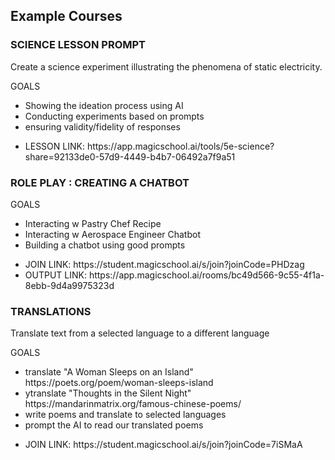 <h2>Example Courses</h2>
<h3>SCIENCE LESSON PROMPT</h3>
<p>Create a science experiment illustrating the phenomena of static electricity.</p>
<p>GOALS</p>
<ul>
<li>Showing the ideation process using AI</li>
<li>Conducting experiments based on prompts</li>
<li>ensuring validity/fidelity of responses</li>
</ul>
<ul>
<li>LESSON LINK: https://app.magicschool.ai/tools/5e-science?share=92133de0-57d9-4449-b4b7-06492a7f9a51</li>
</ul>
<h3>ROLE PLAY : CREATING A CHATBOT</h3>
<p>GOALS</p>
<ul>
<li>Interacting w Pastry Chef Recipe</li> 
<li>Interacting w Aerospace Engineer Chatbot</li>
<li>Building a chatbot using good prompts</li>
</ul>
<ul><li>JOIN LINK: https://student.magicschool.ai/s/join?joinCode=PHDzag</li>
<li>OUTPUT LINK: https://app.magicschool.ai/rooms/bc49d566-9c55-4f1a-8ebb-9d4a9975323d</li></ul>
<h3>TRANSLATIONS</h3>
<p>Translate text from a selected language to a different language</p>
<p>GOALS</p> 
<ul>
<li>translate "A Woman Sleeps on an Island" https://poets.org/poem/woman-sleeps-island</li>
<li>ytranslate "Thoughts in the Silent Night" https://mandarinmatrix.org/famous-chinese-poems/</li>
<li>write poems and translate to selected languages</li>
<li>prompt the AI to read our translated poems</li>
</ul>
<ul>
<li>JOIN LINK: https://student.magicschool.ai/s/join?joinCode=7iSMaA</li>
</ul>

